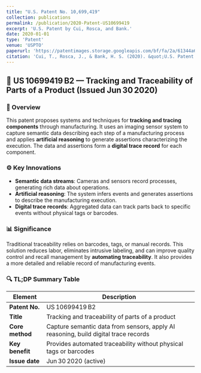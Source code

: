 ```yaml
---
title: "U.S. Patent No. 10,699,419"
collection: publications
permalink: /publication/2020-Patent-US10699419
excerpt: 'U.S. Patent by Cui, Rosca, and Bank.'
date: 2020-01-01
type: 'Patent'
venue: 'USPTO'
paperurl: 'https://patentimages.storage.googleapis.com/bf/fa/2a/61344a63cdbf97/US10699419.pdf'
citation: 'Cui, T., Rosca, J., & Bank, H. S. (2020). &quot;U.S. Patent No. 10,699,419.&quot; Washington, DC: U.S. Patent and Trademark Office.'
---
```


## 🧠 US 10699419 B2 — Tracking and Traceability of Parts of a Product (Issued Jun 30 2020)

### 🧾 Overview

This patent proposes systems and techniques for **tracking and tracing components** through manufacturing. It uses an imaging sensor system to capture semantic data describing each step of a manufacturing process and applies **artificial reasoning** to generate assertions characterizing the execution. The data and assertions form a **digital trace record** for each component.

### ⚙️ Key Innovations

* **Semantic data streams**: Cameras and sensors record processes, generating rich data about operations.
* **Artificial reasoning**: The system infers events and generates assertions to describe the manufacturing execution.
* **Digital trace records**: Aggregated data can track parts back to specific events without physical tags or barcodes.

### 📊 Significance

Traditional traceability relies on barcodes, tags, or manual records. This solution reduces labor, eliminates intrusive labeling, and can improve quality control and recall management by **automating traceability**. It also provides a more detailed and reliable record of manufacturing events.

### 🔍 TL;DP Summary Table

| Element         | Description                                                                         |
| --------------- | ----------------------------------------------------------------------------------- |
| **Patent No.**  | US 10699419 B2                                                                      |
| **Title**       | Tracking and traceability of parts of a product                                     |
| **Core method** | Capture semantic data from sensors, apply AI reasoning, build digital trace records |
| **Key benefit** | Provides automated traceability without physical tags or barcodes                   |
| **Issue date**  | Jun 30 2020 (active)                                                                |
